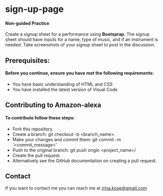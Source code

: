 # sign-up-page
#### Non-guided Practice

Create a signup sheet for a performance using **Bootsprap**. 
The signup sheet should have inputs for a name, type of music, and if an instrument is needed.
Take screenshots of your signup sheet to post in the discussion. 

## Prerequisites:

#### Before you continue, ensure you have met the following requirements:
- You have basic understanding of HTML and CSS
- You have installed the latest version of Visual Code 

## Contributing to Amazon-alexa
#### To contribute follow these steps:
- Fork this repository.
- Create a branch: git checkout -b <branch_name>.
- Make your changes and commit them: git commit -m '<commit_message>'
- Push to the original branch: git push origin <project_name>/<location>
- Create the pull request.
- Alternatively see the GitHub documentation on creating a pull request.

## Contact
If you want to contact me you can reach me at irina.kose@gmail.com


